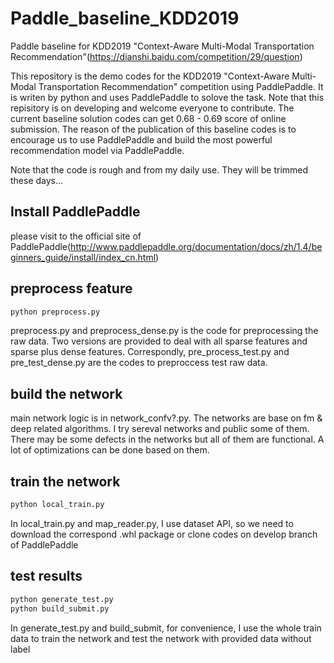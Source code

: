 # Paddle_baseline_KDD2019
Paddle baseline for KDD2019 "Context-Aware Multi-Modal Transportation Recommendation"(https://dianshi.baidu.com/competition/29/question)

This repository is the demo codes for the  KDD2019 "Context-Aware Multi-Modal Transportation Recommendation" competition using PaddlePaddle. It is writen by python and uses PaddlePaddle to solove the task. Note that this repisitory is on developing and welcome everyone to contribute. The current baseline solution codes can get 0.68 - 0.69 score of online submission. 
The reason of the publication of this baseline codes is to encourage us to use PaddlePaddle and build the most powerful recommendation model via PaddlePaddle.

Note that the code is rough and from my daily use. They will be trimmed these days...
## Install PaddlePaddle
please visit to the official site of PaddlePaddle(http://www.paddlepaddle.org/documentation/docs/zh/1.4/beginners_guide/install/index_cn.html) 
## preprocess feature
```python
python preprocess.py
```
preprocess.py and preprocess_dense.py is the code for preprocessing the raw data. Two versions are provided to deal with all sparse features and sparse plus dense features. Correspondly, pre_process_test.py and pre_test_dense.py are the codes to preproccess test raw data. 

## build the network
main network logic is in network_confv?.py. The networks are base on fm & deep related algorithms. I try sereval networks and public some of them. There may be some defects in the networks but all of them are functional. A lot of optimizations can be done based on them. 

## train the network
```python
python local_train.py
```
In local_train.py and map_reader.py, I use dataset API, so we need to download the correspond .whl package or clone codes on develop branch of PaddlePaddle

## test results
```python
python generate_test.py
python build_submit.py
```
In generate_test.py and build_submit, for convenience, I use the whole train data to train the network and test the network with provided data without label



